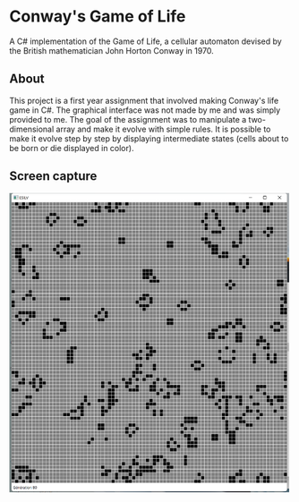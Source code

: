 # Conway's Game of Life

 A C# implementation of the Game of Life, a cellular automaton devised by the British mathematician John Horton Conway in 1970.

## About
 This project is a first year assignment that involved making Conway's life game in C#. The graphical interface was not made by me and was simply provided to me. The goal of the assignment was to manipulate a two-dimensional array and make it evolve with simple rules. It is possible to make it evolve step by step by displaying intermediate states (cells about to be born or die displayed in color).

## Screen capture

<img src="https://github.com/arthurcluet/Conway-s-Game-of-Life/blob/main/capture.png?raw=true" alt="Employee data" width="500" title="Employee Data title">
